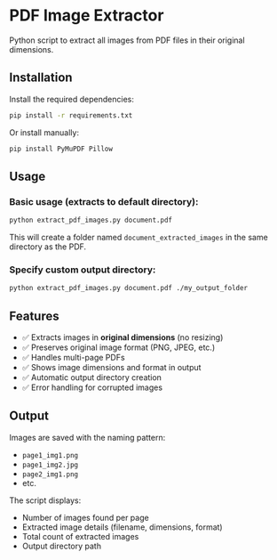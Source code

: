 # PDF Image Extractor

Python script to extract all images from PDF files in their original dimensions.

## Installation

Install the required dependencies:

```bash
pip install -r requirements.txt
```

Or install manually:

```bash
pip install PyMuPDF Pillow
```

## Usage

### Basic usage (extracts to default directory):
```bash
python extract_pdf_images.py document.pdf
```

This will create a folder named `document_extracted_images` in the same directory as the PDF.

### Specify custom output directory:
```bash
python extract_pdf_images.py document.pdf ./my_output_folder
```

## Features

- ✅ Extracts images in **original dimensions** (no resizing)
- ✅ Preserves original image format (PNG, JPEG, etc.)
- ✅ Handles multi-page PDFs
- ✅ Shows image dimensions and format in output
- ✅ Automatic output directory creation
- ✅ Error handling for corrupted images

## Output

Images are saved with the naming pattern:
- `page1_img1.png`
- `page1_img2.jpg`
- `page2_img1.png`
- etc.

The script displays:
- Number of images found per page
- Extracted image details (filename, dimensions, format)
- Total count of extracted images
- Output directory path
